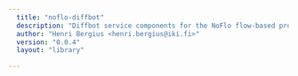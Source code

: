 ```yaml
---
  title: "noflo-diffbot"
  description: "Diffbot service components for the NoFlo flow-based programming environment"
  author: "Henri Bergius <henri.bergius@iki.fi>"
  version: "0.0.4"
  layout: "library"

---
```

